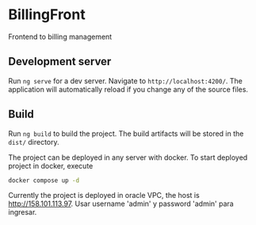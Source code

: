 # BillingFront

Frontend to billing management

## Development server

Run `ng serve` for a dev server. Navigate to `http://localhost:4200/`. The application will automatically reload if you change any of the source files.

## Build

Run `ng build` to build the project. The build artifacts will be stored in the `dist/` directory.

The project can be deployed in any server with docker. To start deployed project in docker, execute

```bash
docker compose up -d
```

Currently the project is deployed in oracle VPC, the host is http://158.101.113.97. Usar username 'admin' y password 'admin' para ingresar.
